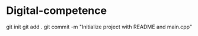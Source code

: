 # Digital-competence
git init
git add .
git commit -m "Initialize project with README and main.cpp"

